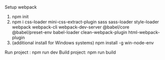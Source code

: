 Setup webpack

1.  npm init
2.  npm i css-loader mini-css-extract-plugin sass
    sass-loader style-loader webpack webpack-cli webpack-dev-server @babel/core @babel/preset-env babel-loader clean-webpack-plugin html-webpack-plugin
3.  (additional install for Windows systems) npm install -g win-node-env


Run project : npm run dev
Build project: npm run build
